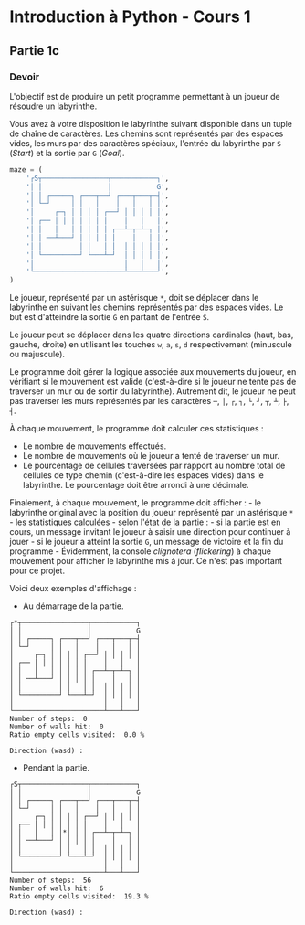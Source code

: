 
# Introduction à Python - Cours 1

## Partie 1c

### Devoir 

L'objectif est de produire un petit programme permettant à un joueur de résoudre un labyrinthe.

Vous avez à votre disposition le labyrinthe suivant disponible dans un tuple de chaîne de caractères. Les chemins sont représentés par des espaces vides, les murs par des caractères spéciaux, l'entrée du labyrinthe par `S` (_Start_) et la sortie par `G` (_Goal_).

``` Python
maze = (
    '┌S┬────────────────┬───────────┐',
    '│ │                │           G',
    '│ │ ┌─────┐ ┌───┬──┘ ┌───┬───┬─┤',
    '│ └─┘     │ │   │    │   │   │ │',
    '│     ┌─┐ │ │ │ │ ┌──┘ │ │ │ │ │',
    '│ ┌── │ │ │ │ │ │ │    │   │   │',
    '│ │   │   │ │ │ │ │ ┌──┴─┬─┴─┐ │',
    '│ │ ──┴───┘ │ │ │ │ │    │   │ │',
    '│ │         │ │   │ │  │ │ │ │ │',
    '│ └─────────┘ └───┴─┘  │ │ │ │ │',
    '│                      │   │   │',
    '└──────────────────────┴───┴───┘',
)
```

Le joueur, représenté par un astérisque `*`, doit se déplacer dans le labyrinthe en suivant les chemins représentés par des espaces vides. Le but est d'atteindre la sortie `G` en partant de l'entrée `S`.

Le joueur peut se déplacer dans les quatre directions cardinales (haut, bas, gauche, droite) en utilisant les touches `w`, `a`, `s`, `d` respectivement (minuscule ou majuscule).

Le programme doit gérer la logique associée aux mouvements du joueur, en vérifiant si le mouvement est valide (c'est-à-dire si le joueur ne tente pas de traverser un mur ou de sortir du labyrinthe). Autrement dit, le joueur ne peut pas traverser les murs représentés par les caractères `─`, `│`, `┌`, `┐`, `└`, `┘`, `┬`, `┴`, `├`, `┤`.

À chaque mouvement, le programme doit calculer ces statistiques :
- Le nombre de mouvements effectués.
- Le nombre de mouvements où le joueur a tenté de traverser un mur.
- Le pourcentage de cellules traversées par rapport au nombre total de cellules de type chemin (c'est-à-dire les espaces vides) dans le labyrinthe. Le pourcentage doit être arrondi à une décimale.

Finalement, à chaque mouvement, le programme doit afficher :
    - le labyrinthe original avec la position du joueur représenté par un astérisque `*`
    - les statistiques calculées
    - selon l'état de la partie :
        - si la partie est en cours, un message invitant le joueur à saisir une direction pour continuer à jouer
        - si le joueur a atteint la sortie `G`, un message de victoire et la fin du programme
    - Évidemment, la console _clignotera_ (_flickering_) à chaque mouvement pour afficher le labyrinthe mis à jour. Ce n'est pas important pour ce projet.

Voici deux exemples d'affichage :

- Au démarrage de la partie.

``` 
┌*┬────────────────┬───────────┐
│ │                │           G
│ │ ┌─────┐ ┌───┬──┘ ┌───┬───┬─┤
│ └─┘     │ │   │    │   │   │ │
│     ┌─┐ │ │ │ │ ┌──┘ │ │ │ │ │
│ ┌── │ │ │ │ │ │ │    │   │   │
│ │   │   │ │ │ │ │ ┌──┴─┬─┴─┐ │
│ │ ──┴───┘ │ │ │ │ │    │   │ │
│ │         │ │   │ │  │ │ │ │ │
│ └─────────┘ └───┴─┘  │ │ │ │ │
│                      │   │   │
└──────────────────────┴───┴───┘
Number of steps:  0
Number of walls hit:  0
Ratio empty cells visited:  0.0 %

Direction (wasd) :
```

- Pendant la partie.

``` 
┌S┬────────────────┬───────────┐
│ │                │           G
│ │ ┌─────┐ ┌───┬──┘ ┌───┬───┬─┤
│ └─┘     │ │   │    │   │   │ │
│     ┌─┐ │ │ │ │ ┌──┘ │ │ │ │ │
│ ┌── │ │ │ │ │ │ │    │   │   │
│ │   │   │ │*│ │ │ ┌──┴─┬─┴─┐ │
│ │ ──┴───┘ │ │ │ │ │    │   │ │
│ │         │ │   │ │  │ │ │ │ │
│ └─────────┘ └───┴─┘  │ │ │ │ │
│                      │   │   │
└──────────────────────┴───┴───┘
Number of steps:  56
Number of walls hit:  6
Ratio empty cells visited:  19.3 %

Direction (wasd) :
```

